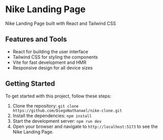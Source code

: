 # Nike Landing Page

Nike Landing Page built with React and Tailwind CSS

## Features and Tools

- React for building the user interface
- Tailwind CSS for styling the components
- Vite for fast development and HMR
- Responsive design for all device sizes

## Getting Started

To get started with this project, follow these steps:

1. Clone the repository: `git clone https://github.com/DiegoNathanael/nike-clone.git`
2. Install the dependencies: `npm install`
3. Start the development server: `npm run dev`
4. Open your browser and navigate to `http://localhost:5173` to see the Nike Landing Page.


